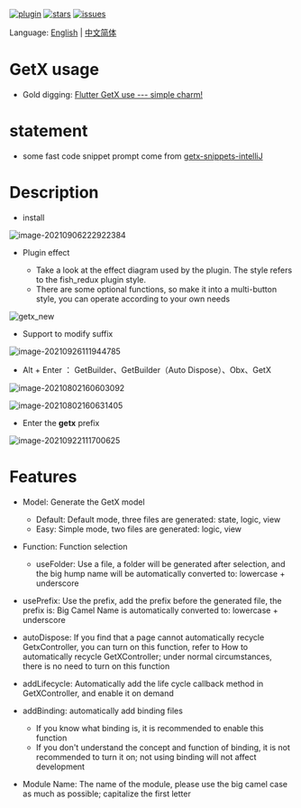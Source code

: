 [![plugin](https://img.shields.io/badge/jetbrain-plugin-red)](https://plugins.jetbrains.com/plugin/15919-getx) [![stars](https://img.shields.io/github/stars/CNAD666/getx_template)](https://github.com/CNAD666/getx_template)  [![issues](https://img.shields.io/github/issues/CNAD666/getx_template?logo=github)](https://github.com/CNAD666/getx_template/issues)

Language: [English](https://github.com/CNAD666/getx_template/blob/main/README.md) | [中文简体](https://juejin.cn/post/7005003323753365517)

# GetX usage

- Gold digging:  [Flutter GetX use --- simple charm!](https://github.com/CNAD666/getx_template/blob/main/docs/Use%20of%20Flutter%20GetX---simple%20charm!.md)

# statement

- some fast code snippet prompt  come from [getx-snippets-intelliJ](https://github.com/cjamcu/getx-snippets-intelliJ/blob/master/src/main/resources/liveTemplates/getx.xml)

# Description

- install

![image-20210906222922384](https://cdn.jsdelivr.net/gh/CNAD666/MyData@master/pic/flutter/blog/20210907091446.png)

- Plugin effect

  - Take a look at the effect diagram used by the plugin. The style refers to the fish_redux plugin style.
  - There are some optional functions, so make it into a multi-button style, you can operate according to your own needs

![getx_new](https://cdn.jsdelivr.net/gh/CNAD666/MyData@master/pic/flutter/blog/20210907091503.gif)

- Support to modify suffix

![image-20210926111944785](https://cdn.jsdelivr.net/gh/CNAD666/MyData@master/pic/flutter/blog/20210926112248.png)

- Alt + Enter ： GetBuilder、GetBuilder（Auto Dispose）、Obx、GetX

![image-20210802160603092](https://cdn.jsdelivr.net/gh/CNAD666/MyData@master/pic/flutter/blog/20210802162033.png)

![image-20210802160631405](https://cdn.jsdelivr.net/gh/CNAD666/MyData@master/pic/flutter/blog/20210802162043.png)

- Enter the **getx**  prefix

![image-20210922111700625](https://cdn.jsdelivr.net/gh/CNAD666/MyData@master/pic/flutter/blog/20210922111709.png)

# Features

- Model: Generate the GetX model
  - Default: Default mode, three files are generated: state, logic, view
  - Easy: Simple mode, two files are generated: logic, view

- Function: Function selection
  - useFolder: Use a file, a folder will be generated after selection, and the big hump name will be automatically converted to: lowercase + underscore

- usePrefix: Use the prefix, add the prefix before the generated file, the prefix is: Big Camel Name is automatically converted to: lowercase + underscore

- autoDispose: If you find that a page cannot automatically recycle GetxController, you can turn on this function, refer to How to automatically recycle GetXController; under normal circumstances, there is no need to turn on this function

- addLifecycle: Automatically add the life cycle callback method in GetXController, and enable it on demand

- addBinding: automatically add binding files
  - If you know what binding is, it is recommended to enable this function
  - If you don't understand the concept and function of binding, it is not recommended to turn it on; not using binding will not affect development

- Module Name: The name of the module, please use the big camel case as much as possible; capitalize the first letter

